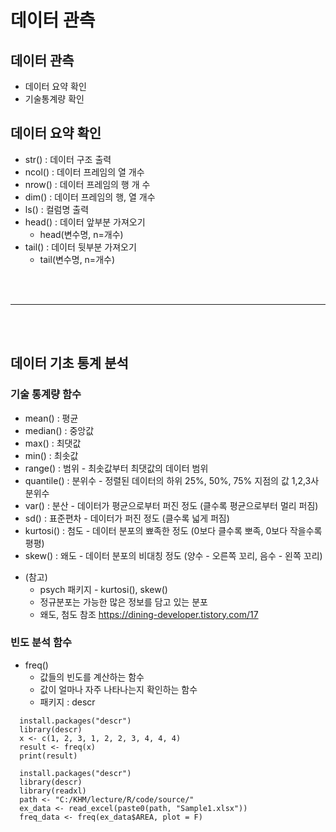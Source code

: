 # 데이터 관측

## 데이터 관측
- 데이터 요약 확인
- 기술통계량 확인


## 데이터 요약 확인
- str()     : 데이터 구조 출력
- ncol()    : 데이터 프레임의 열 개수
- nrow()    : 데이터 프레임의 행 개 수
- dim()     : 데이터 프레임의 행, 열 개수
- ls()      : 컬럼명 출력
- head()    : 데이터 앞부분 가져오기
    - head(변수명, n=개수)
- tail()    : 데이터 뒷부분 가져오기
    - tail(변수명, n=개수)


<br><br><hr><br><br>





## 데이터 기초 통계 분석
### 기술 통계량 함수
- mean()          : 평균
- median()        : 중앙값
- max()           : 최댓값
- min()           : 최솟값
- range()         : 범위      - 최솟값부터 최댓값의 데이터 범위
- quantile()      : 분위수    - 정렬된 데이터의 하위 25%, 50%, 75% 지점의 값 1,2,3사분위수 
- var()           : 분산      - 데이터가 평균으로부터 퍼진 정도 (클수록 평균으로부터 멀리 퍼짐)
- sd()            : 표준편차  - 데이터가 퍼진 정도 (클수록 넓게 퍼짐)
- kurtosi()       : 첨도      - 데이터 분포의 뾰족한 정도 (0보다 클수록 뽀족, 0보다 작을수록 평평)
- skew()          : 왜도      - 데이터 분포의 비대칭 정도 (양수 - 오른쪽 꼬리, 음수 - 왼쪽 꼬리)


* (참고)
  - psych 패키지 - kurtosi(), skew()
  - 정규분포는 가능한 많은 정보를 담고 있는 분포
  - 왜도, 첨도 참조 https://dining-developer.tistory.com/17


### 빈도 분석 함수
- freq()         
  - 값들의 빈도를 계산하는 함수 
  - 값이 얼마나 자주 나타나는지 확인하는 함수
  - 패키지 : descr
```
  install.packages("descr")
  library(descr)
  x <- c(1, 2, 3, 1, 2, 2, 3, 4, 4, 4)
  result <- freq(x)
  print(result)
```

```
  install.packages("descr")
  library(descr)
  library(readxl)
  path <- "C:/KHM/lecture/R/code/source/"
  ex_data <- read_excel(paste0(path, "Sample1.xlsx"))
  freq_data <- freq(ex_data$AREA, plot = F)
```


